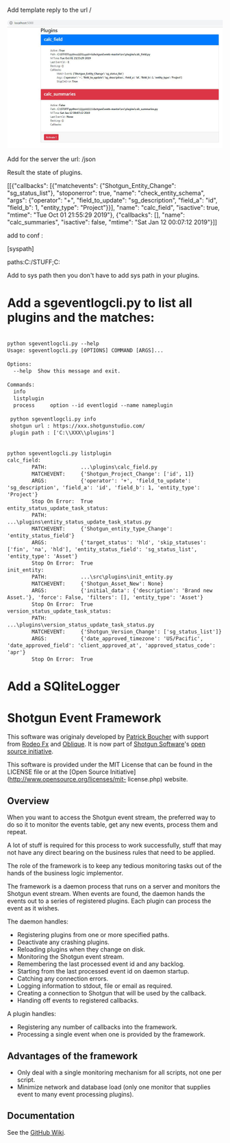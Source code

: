 Add template reply to the url / 

![ScreenShot](screenshot5.jpg)


Add for the server the url:
/json

Result the state of plugins.

[[{"callbacks": [{"matchevents": {"Shotgun_Entity_Change": "sg_status_list"}, "stoponerror": true, "name": "check_entity_schema", "args": {"operator": "+", "field_to_update": "sg_description", "field_a": "id", "field_b": 1, "entity_type": "Project"}}], "name": "calc_field", "isactive": true, "mtime": "Tue Oct 01 21:55:29 2019"}, {"callbacks": [], "name": "calc_summaries", "isactive": false, "mtime": "Sat Jan 12 00:07:12 2019"}]]

add to conf :

[syspath]

paths:C:/STUFF;C:

Add to sys path then you don't have to add sys path in your plugins.

# Add a  sgeventlogcli.py to list all plugins and the matches:

```

python sgeventlogcli.py --help
Usage: sgeventlogcli.py [OPTIONS] COMMAND [ARGS]...

Options:
  --help  Show this message and exit.

Commands:
  info
  listplugin
  process     option --id eventlogid --name nameplugin

 python sgeventlogcli.py info
 shotgun url : https://xxx.shotgunstudio.com/
 plugin path : ['C:\\XXX\\plugins']
  

python sgeventlogcli.py listplugin
calc_field:
        PATH:           ...\plugins\calc_field.py
        MATCHEVENT:     {'Shotgun_Project_Change': ['id', 1]}
        ARGS:           {'operator': '+', 'field_to_update': 'sg_description', 'field_a': 'id', 'field_b': 1, 'entity_type': 'Project'}
        Stop On Error:  True
entity_status_update_task_status:
        PATH:           ...\plugins\entity_status_update_task_status.py
        MATCHEVENT:     {'Shotgun_entity_type_Change': 'entity_status_field'}
        ARGS:           {'target_status': 'hld', 'skip_statuses': ['fin', 'na', 'hld'], 'entity_status_field': 'sg_status_list', 'entity_type': 'Asset'}
        Stop On Error:  True
init_entity:
        PATH:           ...\src\plugins\init_entity.py
        MATCHEVENT:     {'Shotgun_Asset_New': None}
        ARGS:           {'initial_data': {'description': 'Brand new Asset.'}, 'force': False, 'filters': [], 'entity_type': 'Asset'}
        Stop On Error:  True
version_status_update_task_status:
        PATH:           ...\plugins\version_status_update_task_status.py
        MATCHEVENT:     {'Shotgun_Version_Change': ['sg_status_list']}
        ARGS:           {'date_approved_timezone': 'US/Pacific', 'date_approved_field': 'client_approved_at', 'approved_status_code': 'apr'}
        Stop On Error:  True
```

# Add a SQliteLogger 

# Shotgun Event Framework

This software was originaly developed by [Patrick
Boucher](http://www.patrickboucher.com) with support from [Rodeo
Fx](http://rodeofx.com) and [Oblique](http://obliquefx.com). It is now part of
[Shotgun Software](http://www.shotgunsoftware.com)'s [open source
initiative](https://github.com/shotgunsoftware).

This software is provided under the MIT License that can be found in the LICENSE
file or at the [Open Source Initiative](http://www.opensource.org/licenses/mit-
license.php) website.


## Overview

When you want to access the Shotgun event stream, the preferred way to do so it
to monitor the events table, get any new events, process them and repeat.

A lot of stuff is required for this process to work successfully, stuff that may
not have any direct bearing on the business rules that need to be applied.

The role of the framework is to keep any tedious monitoring tasks out of the
hands of the business logic implementor.

The framework is a daemon process that runs on a server and monitors the Shotgun
event stream. When events are found, the daemon hands the events out to a series
of registered plugins. Each plugin can process the event as it wishes.

The daemon handles:

- Registering plugins from one or more specified paths.
- Deactivate any crashing plugins.
- Reloading plugins when they change on disk.
- Monitoring the Shotgun event stream.
- Remembering the last processed event id and any backlog.
- Starting from the last processed event id on daemon startup.
- Catching any connection errors.
- Logging information to stdout, file or email as required.
- Creating a connection to Shotgun that will be used by the callback.
- Handing off events to registered callbacks.

A plugin handles:

- Registering any number of callbacks into the framework.
- Processing a single event when one is provided by the framework.


## Advantages of the framework

- Only deal with a single monitoring mechanism for all scripts, not one per
  script.
- Minimize network and database load (only one monitor that supplies event to
  many event processing plugins).
  

## Documentation

See the [GitHub Wiki](https://github.com/shotgunsoftware/shotgunEvents/wiki).
